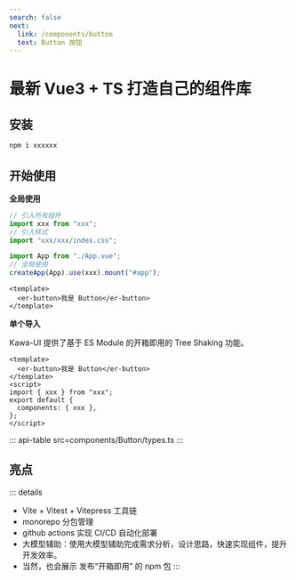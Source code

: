 ```yaml
---
search: false
next:
  link: /components/button
  text: Button 按钮
---
```


# 最新 Vue3 + TS 打造自己的组件库

## 安装

```bash
npm i xxxxxx
```

## 开始使用

**全局使用**

```js
// 引入所有组件
import xxx from "xxx";
// 引入样式
import "xxx/xxx/index.css";

import App from "./App.vue";
// 全局使用
createApp(App).use(xxx).mount("#app");
```

```vue
<template>
  <er-button>我是 Button</er-button>
</template>
```

**单个导入**

Kawa-UI 提供了基于 ES Module 的开箱即用的 Tree Shaking 功能。

```vue
<template>
  <er-button>我是 Button</er-button>
</template>
<script>
import { xxx } from "xxx";
export default {
  components: { xxx },
};
</script>
```


::: api-table src=components/Button/types.ts
:::

## 亮点

::: details

- Vite + Vitest + Vitepress 工具链
- monorepo 分包管理
- github actions 实现 CI/CD 自动化部署
- 大模型辅助：使用大模型辅助完成需求分析，设计思路，快速实现组件，提升开发效率。
- 当然，也会展示 发布“开箱即用” 的 npm 包
  :::
